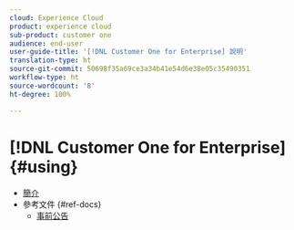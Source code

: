 ```yaml
---
cloud: Experience Cloud
product: experience cloud
sub-product: customer one
audience: end-user
user-guide-title: '[!DNL Customer One for Enterprise] 說明'
translation-type: ht
source-git-commit: 50698f35a69ce3a34b41e54d6e38e05c35490351
workflow-type: ht
source-wordcount: '8'
ht-degree: 100%

---
```



# [!DNL Customer One for Enterprise] {#using}

+ [簡介](home.md)
+ 參考文件 {#ref-docs}
   + [事前公告](intro-customer-support.md)

